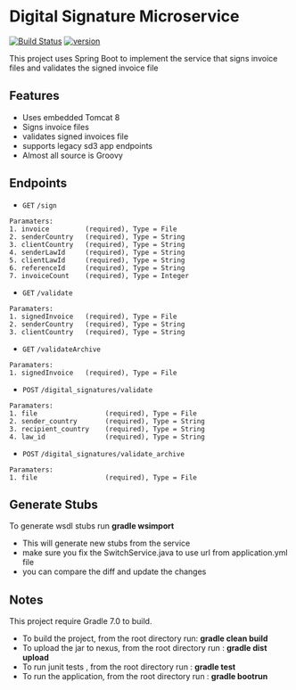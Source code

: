 # Digital Signature Microservice
[![Build Status](https://dev.azure.com/GRC-ELM/Collaboration%20Portal/_apis/build/status/CPS-DigitalSignature?branchName=main)](https://dev.azure.com/GRC-ELM/Collaboration%20Portal/_build/latest?definitionId=148&branchName=main)
[![version](https://img.shields.io/badge/Ver-1.6.1.snapshot-blue.svg)]()

This project uses Spring Boot to implement the service that
signs invoice files and validates the signed invoice file

## Features

- Uses embedded Tomcat 8
- Signs invoice files
- validates signed invoices file
- supports legacy sd3 app endpoints
- Almost all source is Groovy

## Endpoints

* <code>GET</code> `/sign`

```
Paramaters:
1. invoice         (required), Type = File
2. senderCountry   (required), Type = String
3. clientCountry   (required), Type = String
4. senderLawId     (required), Type = String
5. clientLawId     (required), Type = String
6. referenceId     (required), Type = String
7. invoiceCount    (required), Type = Integer
```

* <code>GET</code> `/validate`

```
Paramaters:
1. signedInvoice   (required), Type = File
2. senderCountry   (required), Type = String
3. clientCountry   (required), Type = String
```

* <code>GET</code> `/validateArchive`

```
Paramaters:
1. signedInvoice   (required), Type = File
```


* <code>POST</code> `/digital_signatures/validate`

```
Paramaters:
1. file                 (required), Type = File
2. sender_country       (required), Type = String
3. recipient_country    (required), Type = String
4. law_id               (required), Type = String
```

* <code>POST</code> `/digital_signatures/validate_archive`

```
Paramaters:
1. file                 (required), Type = File
```

## Generate Stubs

To generate wsdl stubs run **gradle wsimport**
* This will generate new stubs from the service
* make sure you fix the SwitchService.java to use url from application.yml file
* you can compare the diff and update the changes

## Notes

This project require Gradle 7.0 to build.

* To build the project, from the root directory run: **gradle clean build**
* To upload the jar to nexus, from the root directory run : **gradle dist upload**
* To run junit tests , from the root directory run : **gradle test**
* To run the application, from the root directory run : **gradle bootrun**